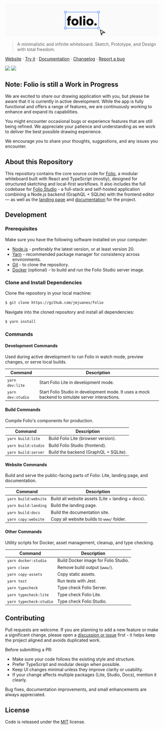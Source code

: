 ![Folio logo](./cover.png)

> A minimalistic and infinite whiteboard. Sketch, Prototype, and Design with total freedom.

[Website](https://folio.josemi.xyz) · [Try it](https://folio.josemi.xyz/app) · [Documentation](https://folio.josemi.xyz/docs) · [Changelog](https://github.com/jmjuanes/folio/CHANGELOG.md) · [Report a bug](https://github.com/jmjuanes/folio/issues)

![](https://badgen.net/github/license/jmjuanes/folio?labelColor=1d2734&color=21bf81)
![](https://badgen.net/badge/PRs/welcome/codecake?labelColor=1d2734&color=21bf81)

## Note: Folio is still a Work in Progress

We are excited to share our drawing application with you, but please be aware that it is currently in active development. While the app is fully functional and offers a range of features, we are continuously working to enhance and expand its capabilities.

You might encounter occasional bugs or experience features that are still being refined. We appreciate your patience and understanding as we work to deliver the best possible drawing experience.

We encourage you to share your thoughts, suggestions, and any issues you encounter.

## About this Repository

This repository contains the core source code for [Folio](https://folio.josemi.xyz), a modular whiteboard built with React and TypeScript (mostly), designed for structured sketching and local-first workflows. It also includes the full codebase for [Folio Studio](https://folio.josemi.xyz/studio) - a full-stack and self-hosted application combining a Node.js backend (GraphQL + SQLite) with the frontend editor — as well as the [landing page](https://folio.josemi.xyz) and [documentation](https://folio.josemi.xyz/docs) for the project.

## Development

### Prerequisites

Make sure you have the following software installed on your computer: 

- [Node.js](https://nodejs.org) - preferably the latest version, or at least version 20.
- [Yarn](https://classic.yarnpkg.com/lang/en/) - recommended package manager for consistency across environments.
- [Git](https://git-scm.com) - to clone the repository.
- [Docker](https://www.docker.com/get-started) (optional) - to build and run the Folio Studio server image.

### Clone and Install Dependencies

Clone the repository in your local machine:

```bash
$ git clone https://github.com/jmjuanes/folio
```

Navigate into the cloned repository and install all dependencies:

```bash
$ yarn install
```

### Commands

#### Development Commands  

Used during active development to run Folio in watch mode, preview changes, or serve local builds.

| Command           | Description                                      |
|-------------------|--------------------------------------------------|
| `yarn dev:lite`   | Start Folio Lite in development mode.            |
| `yarn dev:studio` | Start Folio Studio in development mode. It uses a mock backend to simulate server interactions. |

#### Build Commands  

Compile Folio's components for production.

| Command              | Description                                      |
|----------------------|--------------------------------------------------|
| `yarn build:lite`    | Build Folio Lite (browser version).              |
| `yarn build:studio`  | Build Folio Studio (frontend).                   |
| `yarn build:server`  | Build the backend (GraphQL + SQLite).            |

#### Website Commands  

Build and serve the public-facing parts of Folio: Lite, landing page, and documentation.

| Command              | Description                                       |
|----------------------|---------------------------------------------------|
| `yarn build:website` | Build all website assets (Lite + landing + docs). |
| `yarn build:landing` | Build the landing page.                           |
| `yarn build:docs`    | Build the documentation site.                     |
| `yarn copy:website`  | Copy all website builds to `www/` folder.         |

#### Other Commands  

Utility scripts for Docker, asset management, cleanup, and type checking.

| Command              | Description                                      |
|----------------------|--------------------------------------------------|
| `yarn docker:studio` | Build Docker image for Folio Studio.             |
| `yarn clean`         | Remove build output (`www/`).                    |
| `yarn copy-assets`   | Copy static assets.                              |
| `yarn test`          | Run tests with Jest.                             |
| `yarn typecheck`     | Type check Folio Server.                         |
| `yarn typecheck:lite`| Type check Folio Lite.                           |
| `yarn typecheck:studio` | Type check Folio Studio.                      |

## Contributing

Pull requests are welcome. If you are planning to add a new feature or make a significant change, please open a [discussion or issue](https://github.com/jmjuanes/folio/issues) first - it helps keep the project aligned and avoids duplicated work.

Before submitting a PR:

- Make sure your code follows the existing style and structure.
- Prefer TypeScript and modular design when possible.
- Keep UI changes minimal unless they improve clarity or usability.
- If your change affects multiple packages (Lite, Studio, Docs), mention it clearly.

Bug fixes, documentation improvements, and small enhancements are always appreciated.

## License

Code is released under the [MIT](./LICENSE) license.
